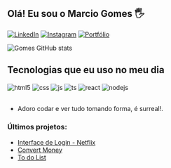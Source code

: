 ## Olá! Eu sou o Marcio Gomes 🖐️

[![LinkedIn](https://img.shields.io/badge/LinkedIn-0077B5?style=for-the-badge&logo=linkedin&logoColor=white)](https://www.linkedin.com/in/marcio-gomes/)
[![Instagram](https://img.shields.io/badge/Instagram-E4405F?style=for-the-badge&logo=instagram&logoColor=white)](https://www.instagram.com/gsj.marcio/)
[![Portfólio](https://img.shields.io/badge/Portfólio-0A0A0A?style=for-the-badge&logo=devdotto&logoColor=white)](https://portfolio-marcio.vercel.app/)


![Gomes GitHub stats](https://github-readme-stats.vercel.app/api?username=MarcioGomes-Jr&show_icons=true&theme=radical&count_private=true)

## Tecnologias que eu uso no meu dia

<div style="display: inline_block">
  <img align="center" alt="html5" src="https://img.shields.io/badge/HTML5-E34F26?style=for-the-badge&logo=html5&logoColor=white" />
  <img align="center" alt="css" src="https://img.shields.io/badge/CSS3-1572B6?style=for-the-badge&logo=css3&logoColor=white" />
  <img align="center" alt="js" src="https://img.shields.io/badge/JavaScript-F7DF1E?style=for-the-badge&logo=javascript&logoColor=black" />
  <img align="center" alt="ts" src="https://img.shields.io/badge/TypeScript-007ACC?style=for-the-badge&logo=typescript&logoColor=white" />
  <img align="center" alt="react" src="https://img.shields.io/badge/React-20232A?style=for-the-badge&logo=react&logoColor=61DAFB" />
  <img align="center" alt="nodejs" src="https://img.shields.io/badge/Node.js-43853D?style=for-the-badge&logo=node.js&logoColor=white" />
</div><br/>

- Adoro codar e ver tudo tomando forma, é surreal!.

### Últimos projetos:
- [Interface de Login - Netflix](#)<br/>
- [Convert Money](https://github.com/MarcioGomes-Jr/convert-money)<br/>
- [To do List](https://github.com/MarcioGomes-Jr/to-do-list)<br/>


